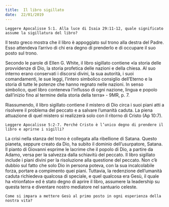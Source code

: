 ```yaml
---
title:  Il libro sigillato
date:  22/01/2019
---
```


`Leggere Apocalisse 5:1. Alla luce di Isaia 29:11-12, quale significato assume la sigillatura del libro?`

Il testo greco mostra che il libro è appoggiato sul trono alla destra del Padre. Esso attendeva l’arrivo di chi era degno di prenderlo e di occupare il suo posto sul trono.

Secondo le parole di Ellen G. White, il libro sigillato contiene «la storia delle provvidenze di Dio, la storia profetica delle nazioni e della chiesa. Al suo interno erano conservati i discorsi divini, la sua autorità, i suoi comandamenti, le sue leggi, l’intero simbolico consiglio dell’Eterno e la storia di tutte le potenze che hanno regnato nelle nazioni. In senso simbolico, quel libro conteneva l’influsso di ogni nazione, lingua e popolo dall’inizio fino al termine della storia della terra» - 9MR, p. 7.

Riassumendo, il libro sigillato contiene il mistero di Dio circa i suoi piani atti a risolvere il problema del peccato e a salvare l’umanità caduta. La piena attuazione di quel mistero si realizzerà solo con il ritorno di Cristo (Ap 10:7).

`Leggere Apocalisse 5:2-7. Perché Cristo è l’unico degno di prendere il libro e aprirne i sigilli?`

La crisi nella stanza del trono è collegata alla ribellione di Satana. Questo pianeta, seppure creato da Dio, ha subito il dominio dell’usurpatore, Satana. Il pianto di Giovanni esprime le lacrime che il popolo di Dio, a partire da Adamo, versa per la salvezza dalla schiavitù del peccato. Il libro sigillato include i piani divini per la risoluzione alla questione del peccato. Non c’è dubbio sul fatto che solo Dio in persona poteva, con la sua incalcolabile forza, portare a compimento quei piani. Tuttavia, la redenzione dell’umanità caduta richiedeva qualcosa di speciale, e quel qualcosa era Gesù, il quale ha «trionfato» ed è stato degno di aprire il libro, assumere la leadership su questa terra e diventare nostro mediatore nel santuario celeste.

`Come si impara a mettere Gesù al primo posto in ogni esperienza della nostra vita?`